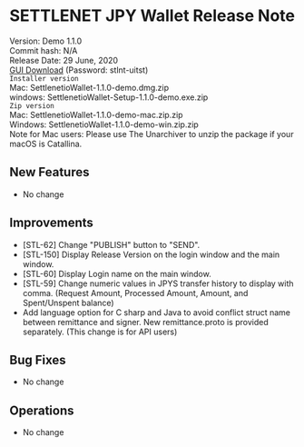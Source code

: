 # SETTLENET JPY Wallet Release Note
Version: Demo 1.1.0   
Commit hash: N/A     
Release Date:  29 June, 2020     
[GUI Download](https://github.com/cryptogarageinc/settlenet-uitest/releases/tag/1.1.0-demo) (Password: stlnt-uitst)   
`Installer version`   
Mac: SettlenetioWallet-1.1.0-demo.dmg.zip   
windows: SettlenetioWallet-Setup-1.1.0-demo.exe.zip   
`Zip version`   
Mac: SettlenetioWallet-1.1.0-demo-mac.zip.zip   
Windows: SettlenetioWallet-1.1.0-demo-win.zip.zip   
Note for Mac users: Please use The Unarchiver to unzip the package if your macOS is Catallina.

## New Features
* No change

## Improvements
* [STL-62] Change "PUBLISH" button to "SEND".
* [STL-150] Display Release Version on the login window and the main window.  
* [STL-60] Display Login name on the main window.
* [STL-59] Change numeric values in JPYS transfer history to display with comma. (Request Amount, Processed Amount, Amount, and Spent/Unspent balance) 
* Add language option for C sharp and Java to avoid conflict struct name between remittance and signer. New remittance.proto is provided separately. (This change is for API users)

## Bug Fixes
* No change

## Operations
* No change
